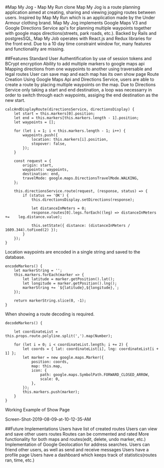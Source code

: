 #Map My Jog - Map My Run clone
Map My Jog is a route planning application aimed at creating, sharing and viewing jogging routes between users. Inspired by Map My Run which is an application made by the Under Armour clothing brand. Map My Jog implements Google Maps V3 and Google Directions Service api's for planning multiple waypoints together with google maps directions(streets, park roads, etc.). Backed by Rails and postgresSQL, Map My Job operates with React.js and Redux libraries for the front end. Due to a 10 day time constraint window for, many features and functionality are missing.

##Features
Standard User Authentification by use of session tokens and BCrypt encryption
Ability to add multiple markers to google maps api
Mapping directions from one waypoints to another using traversable and legal routes
User can save map and each map has its own show page
Route Creation
Using Google Maps Api and Directions Service, users are able to create a route by placing multiple waypoints on the map. Due to Directions Service only taking a start and end destination, a loop was necessarry in order to switch through each waypoints, assiging the end destination as the new start.

    calcAndDisplayRoute(directionsService, directionsDisplay) {
        let start = this.markers[0].position;
        let end = this.markers[this.markers.length - 1].position;
        let waypoints = [];

        for (let i = 1; i < this.markers.length - 1; i++) {
            waypoints.push({
                location: this.markers[i].position,
                stopover: false,
            });
        }

        const request = {
            origin: start,
            waypoints: waypoints,
            destination: end,
            travelMode: google.maps.DirectionsTravelMode.WALKING,
        };

        this.directionsService.route(request, (response, status) => {
            if (status == 'OK') {
                this.directionsDisplay.setDirections(response);

                let distanceInMeters = 0;
                response.routes[0].legs.forEach((leg) => distanceInMeters +=    leg.distance.value);

                this.setState({ distance: (distanceInMeters / 1609.344).toFixed(2) });
            }
        });
    }
Location waypoints are encoded in a single string and saved to the database.

    encodeMarkers() { 
        let markerString = '';
        this.markers.forEach(marker => {
            let latitude = marker.getPosition().lat();
            let longitude = marker.getPosition().lng();
            markerString += `${latitude},${longitude},`;
        });

        return markerString.slice(0, -1);
    }
When showing a route decoding is required.

    decodeMarkers() {
        
        let coordinateList = this.props.route.polyline.split(',').map(Number);

        for (let i = 0; i < coordinateList.length; i += 2) {
            let coords = { lat: coordinateList[i], lng: coordinateList[i + 1] };
            let marker = new google.maps.Marker({
                position: coords,
                map: this.map,
                icon: {
                    path: google.maps.SymbolPath.FORWARD_CLOSED_ARROW,
                    scale: 0,
                },
            });
            this.markers.push(marker);
        }
    }
Working Example of Show Page

Screen-Shot-2019-08-09-at-10-12-35-AM

##Future Implementations
Users have list of created routes
Users can view and save other users routes
Routes can be commented and rated
More functionality for both maps and routes(edit, delete, undo marker, etc.)
Implementation of Google Geolocation for address searches.
Users can friend other users, as well as send and receive messages
Users have a profile page
Users have a dashboard which keeps track of statistics(routes ran, time, etc.)
